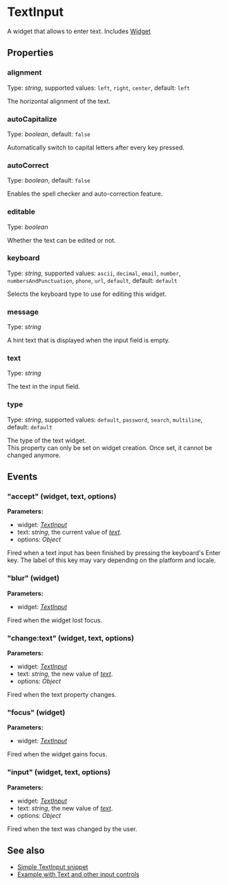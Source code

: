 ---
---
# TextInput

A widget that allows to enter text.
Includes [Widget](Widget.md)

## Properties

### alignment
Type: *string*, supported values: `left`, `right`, `center`, default: `left`

The horizontal alignment of the text.
### autoCapitalize

Type: *boolean*, default: `false`

Automatically switch to capital letters after every key pressed.
### autoCorrect

Type: *boolean*, default: `false`

Enables the spell checker and auto-correction feature.
### editable

Type: *boolean*

Whether the text can be edited or not.
### keyboard

Type: *string*, supported values: `ascii`, `decimal`, `email`, `number`, `numbersAndPunctuation`, `phone`, `url`, `default`, default: `default`

Selects the keyboard type to use for editing this widget.
### message

Type: *string*

A hint text that is displayed when the input field is empty.
### text

Type: *string*

The text in the input field.
### type

Type: *string*, supported values: `default`, `password`, `search`, `multiline`, default: `default`

The type of the text widget.<br/>This property can only be set on widget creation. Once set, it cannot be changed anymore.

## Events

### "accept" (widget, text, options)

**Parameters:**

- widget: *[TextInput](TextInput.md)*
- text: *string*, the current value of *[text](#text)*.
- options: *Object*

Fired when a text input has been finished by pressing the keyboard's Enter key. The label of this key may vary depending on the platform and locale.

### "blur" (widget)

**Parameters:**

- widget: *[TextInput](TextInput.md)*

Fired when the widget lost focus.

### "change:text" (widget, text, options)

**Parameters:**

- widget: *[TextInput](TextInput.md)*
- text: *string*, the new value of *[text](#text)*.
- options: *Object*

Fired when the text property changes.

### "focus" (widget)

**Parameters:**

- widget: *[TextInput](TextInput.md)*

Fired when the widget gains focus.

### "input" (widget, text, options)

**Parameters:**

- widget: *[TextInput](TextInput.md)*
- text: *string*, the new value of *[text](#text)*.
- options: *Object*

Fired when the text was changed by the user.


## See also

- [Simple TextInput snippet](https://github.com/eclipsesource/tabris-js/blob/v1.7.0/snippets/textinput/textinput.js)
- [Example with Text and other input controls](https://github.com/eclipsesource/tabris-js/blob/v1.7.0/examples/input/input.js)
